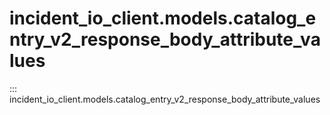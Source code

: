 # incident_io_client.models.catalog_entry_v2_response_body_attribute_values

::: incident_io_client.models.catalog_entry_v2_response_body_attribute_values
